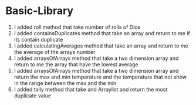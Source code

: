 # Basic-Library

1. I added roll method that take number of rolls of  Dice
2. I added containsDuplicates method that take an array and return to me if its contain duplicate
3. I added calculatingAverages method that take an array and return to me the average of the arrays number
4. I added arraysOfArrays method that take a two dimension array and return to me the array that have the lowest average
5. I added arraysOfArrays method that take a two dimension array and return the max and min temperature and the temperature that not show in the range between the max and the min
6. I added tally method that take and Arraylist and return the most duplicate value